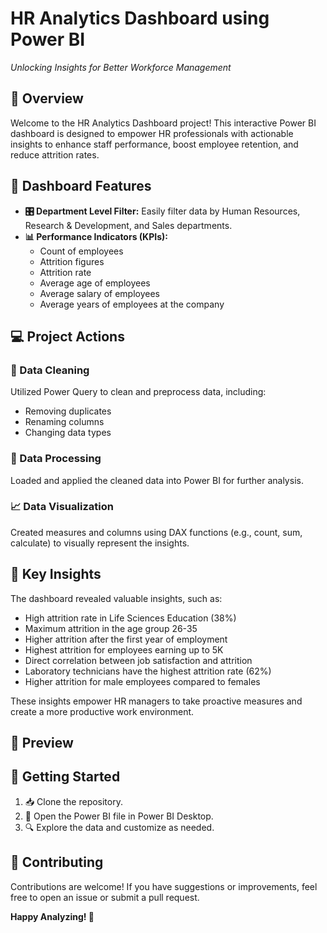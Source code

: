 # HR Analytics Dashboard using Power BI

*Unlocking Insights for Better Workforce Management*

## 🚀 Overview

Welcome to the HR Analytics Dashboard project! This interactive Power BI dashboard is designed to empower HR professionals with actionable insights to enhance staff performance, boost employee retention, and reduce attrition rates.

## 🎨 Dashboard Features

- **🎛️ Department Level Filter:** Easily filter data by Human Resources, Research & Development, and Sales departments.
- **📊 Performance Indicators (KPIs):**
  - Count of employees
  - Attrition figures
  - Attrition rate
  - Average age of employees
  - Average salary of employees
  - Average years of employees at the company

## 💻 Project Actions

### 🧹 Data Cleaning

Utilized Power Query to clean and preprocess data, including:
- Removing duplicates
- Renaming columns
- Changing data types

### 🔄 Data Processing

Loaded and applied the cleaned data into Power BI for further analysis.

### 📈 Data Visualization

Created measures and columns using DAX functions (e.g., count, sum, calculate) to visually represent the insights.

## 🌟 Key Insights

The dashboard revealed valuable insights, such as:

- High attrition rate in Life Sciences Education (38%)
- Maximum attrition in the age group 26-35
- Higher attrition after the first year of employment
- Highest attrition for employees earning up to 5K
- Direct correlation between job satisfaction and attrition
- Laboratory technicians have the highest attrition rate (62%)
- Higher attrition for male employees compared to females

These insights empower HR managers to take proactive measures and create a more productive work environment.

## 📸 Preview

## 🚦 Getting Started

1. 📥 Clone the repository.
2. 🚀 Open the Power BI file in Power BI Desktop.
3. 🔍 Explore the data and customize as needed.

## 🤝 Contributing

Contributions are welcome! If you have suggestions or improvements, feel free to open an issue or submit a pull request.

**Happy Analyzing! 🚀**
